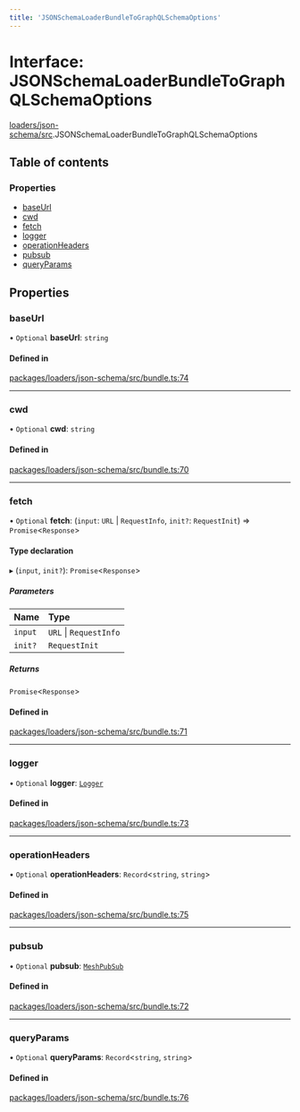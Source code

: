 ```yaml
---
title: 'JSONSchemaLoaderBundleToGraphQLSchemaOptions'
---
```


# Interface: JSONSchemaLoaderBundleToGraphQLSchemaOptions

[loaders/json-schema/src](../modules/loaders_json_schema_src).JSONSchemaLoaderBundleToGraphQLSchemaOptions

## Table of contents

### Properties

- [baseUrl](loaders_json_schema_src.JSONSchemaLoaderBundleToGraphQLSchemaOptions#baseurl)
- [cwd](loaders_json_schema_src.JSONSchemaLoaderBundleToGraphQLSchemaOptions#cwd)
- [fetch](loaders_json_schema_src.JSONSchemaLoaderBundleToGraphQLSchemaOptions#fetch)
- [logger](loaders_json_schema_src.JSONSchemaLoaderBundleToGraphQLSchemaOptions#logger)
- [operationHeaders](loaders_json_schema_src.JSONSchemaLoaderBundleToGraphQLSchemaOptions#operationheaders)
- [pubsub](loaders_json_schema_src.JSONSchemaLoaderBundleToGraphQLSchemaOptions#pubsub)
- [queryParams](loaders_json_schema_src.JSONSchemaLoaderBundleToGraphQLSchemaOptions#queryparams)

## Properties

### baseUrl

• `Optional` **baseUrl**: `string`

#### Defined in

[packages/loaders/json-schema/src/bundle.ts:74](https://github.com/Urigo/graphql-mesh/blob/master/packages/loaders/json-schema/src/bundle.ts#L74)

___

### cwd

• `Optional` **cwd**: `string`

#### Defined in

[packages/loaders/json-schema/src/bundle.ts:70](https://github.com/Urigo/graphql-mesh/blob/master/packages/loaders/json-schema/src/bundle.ts#L70)

___

### fetch

• `Optional` **fetch**: (`input`: `URL` \| `RequestInfo`, `init?`: `RequestInit`) => `Promise`<`Response`\>

#### Type declaration

▸ (`input`, `init?`): `Promise`<`Response`\>

##### Parameters

| Name | Type |
| :------ | :------ |
| `input` | `URL` \| `RequestInfo` |
| `init?` | `RequestInit` |

##### Returns

`Promise`<`Response`\>

#### Defined in

[packages/loaders/json-schema/src/bundle.ts:71](https://github.com/Urigo/graphql-mesh/blob/master/packages/loaders/json-schema/src/bundle.ts#L71)

___

### logger

• `Optional` **logger**: [`Logger`](../modules/types_src#logger)

#### Defined in

[packages/loaders/json-schema/src/bundle.ts:73](https://github.com/Urigo/graphql-mesh/blob/master/packages/loaders/json-schema/src/bundle.ts#L73)

___

### operationHeaders

• `Optional` **operationHeaders**: `Record`<`string`, `string`\>

#### Defined in

[packages/loaders/json-schema/src/bundle.ts:75](https://github.com/Urigo/graphql-mesh/blob/master/packages/loaders/json-schema/src/bundle.ts#L75)

___

### pubsub

• `Optional` **pubsub**: [`MeshPubSub`](types_src.MeshPubSub)

#### Defined in

[packages/loaders/json-schema/src/bundle.ts:72](https://github.com/Urigo/graphql-mesh/blob/master/packages/loaders/json-schema/src/bundle.ts#L72)

___

### queryParams

• `Optional` **queryParams**: `Record`<`string`, `string`\>

#### Defined in

[packages/loaders/json-schema/src/bundle.ts:76](https://github.com/Urigo/graphql-mesh/blob/master/packages/loaders/json-schema/src/bundle.ts#L76)
